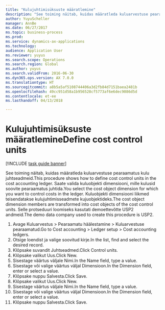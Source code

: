 ```yaml
--- 
title: "Kulujuhtimisüksuste määratlemine"
description: "See toiming näitab, kuidas määratleda kuluarvestuse pearaamatus kulu juhtseadmeid."
author: YuyuScheller
manager: AnnBe
ms.date: 06/27/2017
ms.topic: business-process
ms.prod: 
ms.service: dynamics-ax-applications
ms.technology: 
audience: Application User
ms.reviewer: yuyus
ms.search.scope: Operations
ms.search.region: Global
ms.author: yuyus
ms.search.validFrom: 2016-06-30
ms.dyn365.ops.version: AX 7.0.0
ms.translationtype: HT
ms.sourcegitcommit: a8b5a5af5108744406a3d2fb84d7151baea2481b
ms.openlocfilehash: 49cc951d58a1b956528cf5773af6e6dec9086d5d
ms.contentlocale: et-ee
ms.lasthandoff: 04/13/2018

---
```

# <a name="define-cost-control-units"></a><span data-ttu-id="e8b39-103">Kulujuhtimisüksuste määratlemine</span><span class="sxs-lookup"><span data-stu-id="e8b39-103">Define cost control units</span></span>

[!INCLUDE [task guide banner](../../includes/task-guide-banner.md)]

<span data-ttu-id="e8b39-104">See toiming näitab, kuidas määratleda kuluarvestuse pearaamatus kulu juhtseadmeid.</span><span class="sxs-lookup"><span data-stu-id="e8b39-104">This procedure shows how to define cost control units in the cost accounting ledger.</span></span> <span data-ttu-id="e8b39-105">Saate valida kuluobjekti dimensiooni, mille kulusid soovite pearaamatus juhtida.</span><span class="sxs-lookup"><span data-stu-id="e8b39-105">You select the cost object dimension for which you want to control costs in the ledger.</span></span> <span data-ttu-id="e8b39-106">Kuluobjekti dimensiooni liikmed teisendatakse kulujuhtimisseadmete kujuobjektideks.</span><span class="sxs-lookup"><span data-stu-id="e8b39-106">The cost object dimension members are transformed into cost objects of the cost control units.</span></span> <span data-ttu-id="e8b39-107">Selle protseduuri loomiseks kasutati demoettevõtte USP2 andmeid.</span><span class="sxs-lookup"><span data-stu-id="e8b39-107">The demo data company used to create this procedure is USP2.</span></span>

1. <span data-ttu-id="e8b39-108">Avage Kuluarvestus > Pearaamatu häälestamine > Kuluarvestuse pearaamatud.</span><span class="sxs-lookup"><span data-stu-id="e8b39-108">Go to Cost accounting > Ledger setup > Cost accounting ledgers.</span></span>
2. <span data-ttu-id="e8b39-109">Otsige loendist ja valige soovitud kirje.</span><span class="sxs-lookup"><span data-stu-id="e8b39-109">In the list, find and select the desired record.</span></span>
3. <span data-ttu-id="e8b39-110">Klõpsake suvandit Juhtseadmed.</span><span class="sxs-lookup"><span data-stu-id="e8b39-110">Click Control units.</span></span>
4. <span data-ttu-id="e8b39-111">Klõpsake valikut Uus.</span><span class="sxs-lookup"><span data-stu-id="e8b39-111">Click New.</span></span>
5. <span data-ttu-id="e8b39-112">Sisestage väärtus väljale Nimi.</span><span class="sxs-lookup"><span data-stu-id="e8b39-112">In the Name field, type a value.</span></span>
6. <span data-ttu-id="e8b39-113">Sisestage või valige väärtus väljal Dimensioon.</span><span class="sxs-lookup"><span data-stu-id="e8b39-113">In the Dimension field, enter or select a value.</span></span>
7. <span data-ttu-id="e8b39-114">Klõpsake nuppu Salvesta.</span><span class="sxs-lookup"><span data-stu-id="e8b39-114">Click Save.</span></span>
8. <span data-ttu-id="e8b39-115">Klõpsake valikut Uus.</span><span class="sxs-lookup"><span data-stu-id="e8b39-115">Click New.</span></span>
9. <span data-ttu-id="e8b39-116">Sisestage väärtus väljale Nimi.</span><span class="sxs-lookup"><span data-stu-id="e8b39-116">In the Name field, type a value.</span></span>
10. <span data-ttu-id="e8b39-117">Sisestage või valige väärtus väljal Dimensioon.</span><span class="sxs-lookup"><span data-stu-id="e8b39-117">In the Dimension field, enter or select a value.</span></span>
11. <span data-ttu-id="e8b39-118">Klõpsake nuppu Salvesta.</span><span class="sxs-lookup"><span data-stu-id="e8b39-118">Click Save.</span></span>


